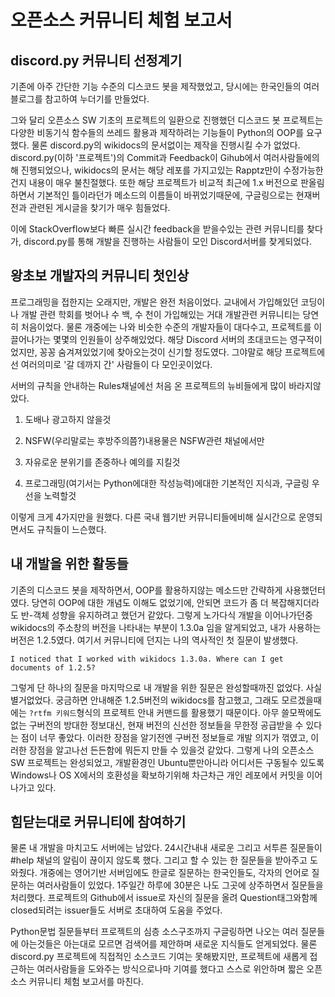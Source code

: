 # 오픈소스 커뮤니티 체험 보고서

## discord.py 커뮤니티 선정계기

기존에 아주 간단한 기능 수준의 디스코드 봇을 제작했었고, 당시에는 한국인들의 여러 블로그를 참고하여 누더기를 만들었다.

그와 달리 오픈소스 SW 기초의 프로젝트의 일환으로 진행했던 디스코드 봇 프로젝트는 다양한 비동기식 함수들의 쓰레드 활용과 제작하려는 기능들이 Python의 OOP를 요구했다. 물론 discord.py의 wikidocs의 문서없이는 제작을 진행시킬 수가 없었다. discord.py(이하 '프로젝트')의 Commit과 Feedback이 Gihub에서 여러사람들에의해 진행되었으나, wikidocs의 문서는 해당 레포를 가지고있는 Rapptz만이 수정가능한건지 내용이 매우 불친절했다. 또한 해당 프로젝트가 비교적 최근에 1.x 버전으로 판올림하면서 기본적인 틀이라던가 메소드의 이름들이 바뀌었기때문에, 구글링으로는 현재버전과 관련된 게시글을 찾기가 매우 힘들었다.

이에 StackOverflow보다 빠른 실시간 feedback을 받을수있는 관련 커뮤니티를 찾다가, discord.py를 통해 개발을 진행하는 사람들이 모인 Discord서버를 찾게되었다. 

## 왕초보 개발자의 커뮤니티 첫인상

프로그래밍을 접한지는 오래지만, 개발은 완전 처음이었다. 교내에서 가입해있던 코딩이나 개발 관련 학회를 벗어나 수 백, 수 천이 가입해있는 거대 개발관련 커뮤니티는 당연히 처음이었다. 물론 개중에는 나와 비슷한 수준의 개발자들이 대다수고, 프로젝트를 이끌어나가는 몇몇의 인원들이 상주해있었다. 해당 Discord 서버의 초대코드는 영구적이었지만, 꽁꽁 숨겨져있었기에 찾아오는것이 신기할 정도였다. 그야말로 해당 프로젝트에선 여러의미로 '갈 데까지 간' 사람들이 다 모인곳이었다.

서버의 규칙을 안내하는 Rules채널에선 처음 온 프로젝트의 뉴비들에게 많이 바라지않았다.

1. 도배나 광고하지 않을것

2. NSFW(우리말로는 후방주의쯤?)내용물은 NSFW관련 채널에서만

3. 자유로운 분위기를 존중하나 예의를 지킬것

4. 프로그래밍(여기서는 Python에대한 작성능력)에대한 기본적인 지식과, 구글링 우선을 노력할것

이렇게 크게 4가지만을 원했다. 다른 국내 웹기반 커뮤니티들에비해 실시간으로 운영되면서도 규칙들이 느슨했다.

## 내 개발을 위한 활동들

기존의 디스코드 봇을 제작하면서, OOP를 활용하지않는 메소드만 간략하게 사용했던터였다. 당연히 OOP에 대한 개념도 이해도 없었기에, 안되면 코드가 좀 더 복잡해지더라도 반-객체 성향을 유지하려고 했던거 같았다. 그렇게 노가다식 개발을 이어나가던중 wikidocs의 주소창의 버전을 나타내는 부분이 1.3.0a 임을 알게되었고, 내가 사용하는 버전은 1.2.5였다. 여기서 커뮤니티에 던지는 나의 역사적인 첫 질문이 발생했다.

```I noticed that I worked with wikidocs 1.3.0a. Where can I get documents of 1.2.5?```

그렇게 단 하나의 질문을 마지막으로 내 개발을 위한 질문은 완성할때까진 없었다. 사실 별거없었다. 궁금하면 안내해준 1.2.5버전의 wikidocs를 참고했고, 그래도 모르겠을때에는 ```?rtfm 키워드```형식의 프로젝트 안내 커맨드를 활용했기 때문이다. 아무 쓸모짝에도 없는 구버전의 방대한 정보대신, 현재 버전의 신선한 정보들을 무한정 공급받을 수 있다는 점이 너무 좋았다. 이러한 장점을 알기전엔 구버전 정보들로 개발 의지가 꺾였고, 이러한 장점을 알고나선 든든함에 뭐든지 만들 수 있을것 같았다. 그렇게 나의 오픈소스 SW 프로젝트는 완성되었고, 개발환경인 Ubuntu뿐만아니라 어디서든 구동될수 있도록 Windows나 OS X에서의 호환성을 확보하기위해 차근차근 개인 레포에서 커밋을 이어 나가고 있다.

## 힘닫는대로 커뮤니티에 참여하기

물론 내 개발을 마치고도 서버에는 남았다. 24시간내내 새로운 그리고 서투른 질문들이 #help 채널의 알림이 끊이지 않도록 했다. 그리고 할 수 있는 한 질문들을 받아주고 도와줬다. 개중에는 영어기반 서버임에도 한글로 질문하는 한국인들도, 각자의 언어로 질문하는 여러사람들이 있었다. 1주일간 하루에 30분은 나도 그곳에 상주하면서 질문들을 처리했다. 프로젝트의 Github에서 issue로 자신의 질문을 올려 Question태그와함께 closed되려는 issuer들도 서버로 초대하여 도움을 주었다.

Python문법 질문들부터 프로젝트의 심층 소스구조까지 구글링하면 나오는 여러 질문들에 아는것들은 아는대로 모르면 검색어를 제안하며 새로운 지식들도 얻게되었다. 물론 discord.py 프로젝트에 직접적인 소스코드 기여는 못해봤지만, 프로젝트에 새롭게 접근하는 여러사람들을 도와주는 방식으로나마 기여를 했다고 스스로 위안하며 짧은 오픈소스 커뮤니티 체험 보고서를 마친다.
